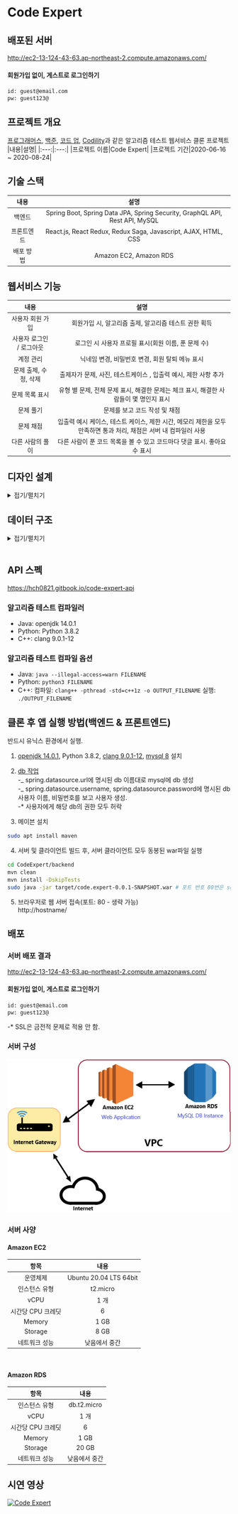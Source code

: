 ﻿# Code Expert

## 배포된 서버

http://ec2-13-124-43-63.ap-northeast-2.compute.amazonaws.com/

#### 회원가입 없이, 게스트로 로그인하기

```
id: guest@email.com
pw: guest123@
```

## 프로젝트 개요

[프로그래머스](https://programmers.co.kr/), [백준](https://www.acmicpc.net/), [코드 업](https://codeup.kr/), [Codility](https://www.codility.com/)과 같은 알고리즘 테스트 웹서비스 클론 프로젝트
|내용|설명|
|:---:|:---:|
|프로젝트 이름|Code Expert|
|프로젝트 기간|2020-06-16 ~ 2020-08-24|

## 기술 스택

|    내용    |                                    설명                                     |
| :--------: | :-------------------------------------------------------------------------: |
|   백엔드   | Spring Boot, Spring Data JPA, Spring Security, GraphQL API, Rest API, MySQL |
| 프론트엔드 |       React.js, React Redux, Redux Saga, Javascript, AJAX, HTML, CSS        |
| 배포 방법  |                           Amazon EC2, Amazon RDS                            |

## 웹서비스 기능

|           내용           |                                                       설명                                                        |
| :----------------------: | :---------------------------------------------------------------------------------------------------------------: |
|     사용자 회원 가입     |                               회원가입 시, 알고리즘 출제, 알고리즘 테스트 권한 획득                               |
| 사용자 로그인 / 로그아웃 |                                로그인 시 사용자 프로필 표시(회원 이름, 푼 문제 수)                                |
|        계정 관리         |                                  닉네임 변경, 비밀번호 변경, 회원 탈퇴 메뉴 표시                                  |
|  문제 출제, 수정, 삭제   |                          출제자가 문제, 사진, 테스트케이스 , 입출력 예시, 제한 사항 추가                          |
|      문제 목록 표시      |               유형 별 문제, 전체 문제 표시, 해결한 문제는 체크 표시, 해결한 사람들이 몇 명인지 표시               |
|        문제 풀기         |                                           문제를 보고 코드 작성 및 채점                                           |
|        문제 채점         | 입출력 예시 케이스, 테스트 케이스, 제한 시간, 메모리 제한을 모두 만족하면 통과 처리, 채점은 서버 내 컴파일러 사용 |
|     다른 사람의 풀이     |                     다른 사람이 푼 코드 목록을 볼 수 있고 코드마다 댓글 표시. 좋아요 수 표시                      |

## 디자인 설계

<details markdown="1">
<summary>접기/펼치기</summary>

<!--summary 아래 빈칸 공백 두고 내용을 적는공간-->

설계 툴: [Oven](https://ovenapp.io/)<br><br>

### 아이콘 (favicon)

<img src="./images/icon/icon.png" width="128px">

### 상단 바

<p align="center">
    <img src="./images/design/1.top_bar.png">
</p>

### 하단 바

<p align="center">
    <img src="./images/design/10.bottom_bar.png">
</p>

### 문제 출제 화면

<p align="center">
    <img src="./images/design/2.make_problem.png">
</p>

### 문제 목록 화면

<p align="center">
    <img src="./images/design/3.problem_list.png">
</p>

### 알고리즘 테스트 화면

<p align="center">
    <img src="./images/design/4.test.png">
</p>

### 다른 사람의 풀이 화면

<p align="center">
    <img src="./images/design/6.other_user_answers.png">
</p>

### 회원 가입 화면

<p align="center">
    <img src="./images/design/7.signup.png">
</p>

### 로그인 화면

<p align="center">
    <img src="./images/design/8.login.png">
</p>

### 계정 관리 화면

<p align="center">
    <img src="./images/design/9.account_management.png">
</p>
</details>

## 데이터 구조

<details markdown="1">
<summary>접기/펼치기</summary>

<!--summary 아래 빈칸 공백 두고 내용을 적는공간-->

### EER 다이어그램

<img src="./images/db/code_expert_eerd.png" title="Code Expert EERD" width="100%"/>

#### 엔티티 별 설명

##### user

사용자 정보 엔티티<br/>
|속성 이름|속성 설명|
|:---:|:---:|
| id(pk) | 사용자 아이디 |
| email | 사용자 이메일 |
| password | 사용자 비밀번호 |
| nickname | 사용자 닉네임 |
| role | 사용자 역할(ADMIN, USER) |
| created_date | 생성 날짜 |
| modified_date | 수정 날짜 |

##### problem

알고리즘 문제 정보 엔티티<br/>
|속성 이름|속성 설명|
|:---:|:---:|
| id(pk) | 문제 아이디 |
| title | 문제 제목 |
| content | 문제 내용 |
| limit_explain | 제한 사항 설명 |
| time_limit | 시간 제한(ms) |
| memory_limit | 메모리 제한(MB) |
| created_date | 생성 날짜 |
| modified_date | 수정 날짜 |
| problem_level_id(fk) | 문제 난이도 아이디(problem_level) |
| problem_type_id(fk) | 문제 유형 아이디(problem_type)|
| creator_id(fk) | 출제자 아이디(user) |

##### problem_level

알고리즘 문제 난이도 엔티티<br/>
|속성 이름|속성 설명|
|:---:|:---:|
| id(pk) | 문제 난이도 아이디 |
| name | 난이도명(1~4) |

##### problem_type

알고리즘 문제 유형 엔티티<br/>
|속성 이름|속성 설명|
|:---:|:---:|
| id(pk) | 문제 유형 아이디 |
| name | 문제 유형 |

##### problem_paramter

파라미터 명, 자료형 엔티티<br/>
문제를 채점할 때(정답 목록)와 문제 예시(입출력 예시)에 사용된다.<br/>
table_type 속성으로 둘을 구분한다.<br/>
|속성 이름|속성 설명|
|:---:|:---:|
| id(pk) | 파라미터 아이디 |
| name | 파라미터 명(변수명) |
| table_type | 채점할 때 사용되면 'a', 문제 설명에 사용되면 'e' |
| data_type_id(fk) | 자료형 아이디(datatype) |
| problem_id(fk) | 문제 아이디(problem_id) |

##### problem_return

반환될 변수의 자료형 엔티티<br/>
문제를 채점할 때(정답 목록)와 문제 예시(입출력 예시)에 사용된다.<br/>
table_type 속성으로 둘을 구분한다.<br/>
|속성 이름|속성 설명|
|:---:|:---:|
| id(pk) | 리턴 아이디 |
| table_type | 채점할 때 사용되면 'a', 문제 설명에 사용되면 'e' |
| data_type_id(fk) | 자료형 아이디 |
| problem_id(fk) | 문제 아이디(problem) |

##### problem_testase

테스트케이스(반환 값 정보) 엔티티
문제를 채점할 때(정답 목록)와 문제 예시(입출력 예시)에 사용된다.<br/>
table_type 속성으로 둘을 구분한다.<br/>
|속성 이름|속성 설명|
|:---:|:---:|
| id(pk) | 테스트케이스 아이디 |
| return value| 반환 값 |
| table_type | 채점할 때 사용되면 'a', 문제 설명에 사용되면 'e' |
| problem_id(fk) | 문제 아이디(problem) |

##### problem_parameter_value

파라미터 값 엔티티
문제를 채점할 때(정답 목록)와 문제 예시(입출력 예시)에 사용된다.<br/>
부모 엔티티인 problem_testcase의 table_type 속성으로 둘을 구분한다.
|속성 이름|속성 설명|
|:---:|:---:|
| id(pk) | 파라미터 값 아이디 |
| value | 파라미터 값 |
| problem_testcase_id(fk) | 테스트케이스 아이디(problem_testcase) |

##### code

사용자가 알고리즘 문제를 풀고 제출한 코드 엔티티<br/>
푼 결과가 맞았든 틀렸든 여기에 저장한다<br/>
사용자가 코드를 작성하다가 브라우저를 종료해도 여기서 불러올 수 있다.<br/>
|속성 이름|속성 설명|
|:---:|:---:|
| id(pk) | 코드 아이디 |
| content | 코드 내용 |
| is_init_code | 초기 코드 여부 |
| created_date | 생성 날짜 |
| modified_date | 수정 날짜 |
| creator_id | 코드 작성자 아이디 |
| language_id(fk) | 작성한 언어 아이디(language|
| problem_id(fk) | 문제 아이디(problem) |

##### language

코드 작성 시 사용한 언어(C++, Java, Python3) 엔티티<br/>
|속성 이름|속성 설명|
|:---:|:---:|
| id(pk) | 언어 아이디 |
| name | 언어 이름 |

##### data_type

파라미터, 반환되는 값의 자료형(int, double...) 엔티티<br/>
|속성 이름|속성 설명|
|:---:|:---:|
| id(pk) | 자료형 아이디 |
| name | 자료형 이름 |

##### solution

해결한 문제의 코드 정보 엔티티
코드 작성후 채점을 했을 때 테스트케이스를 모두 통과하면 여기에 저장한다.<br/>
다른 사람의 풀이 화면에서 사용한다.<br/>
|속성 이름|속성 설명|
|:---:|:---:|
| id(pk) | 솔루션 아이디 |
| created_date | 생성 날짜 |
| modified_date | 수정 날짜 |
| problem_id(fk) | 문제 아이디(problem) |
| creator_id(fk) | 푼 사람 아이디(user) |
| code_id(fk) | 코드 아이디(code) |

##### solution_comment

솔루션에 달린 댓글 엔티티
|속성 이름|속성 설명|
|:---:|:---:|
| id(pk) | 댓글 아이디 |
| content | 댓글 내용 |
| created_date | 생성 날짜 |
| modified_date | 수정 날짜 |
| solution_id(fk) | 솔루션 아이디(solution) |
| writer_id(fk) | 댓글 작성자 아이디(user) |

##### solution_like_user_info

솔루션에 좋아요 버튼을 누른 사용자 정보 엔티티
|속성 이름|속성 설명|
|:---:|:---:|
| id(pk) | 아이디 |
| like_solution_id(fk) | 좋아요 버튼이 눌린 솔루션 아이디(solution)|
| like_user_id(fk) | 좋아요 버튼을 누른 사용자 아이디(user) |

</details>
<br/>

## API 스펙

https://hch0821.gitbook.io/code-expert-api

### 알고리즘 테스트 컴파일러

- Java: openjdk 14.0.1
- Python: Python 3.8.2
- C++: clang 9.0.1-12

### 알고리즘 테스트 컴파일 옵션

- Java: `java --illegal-access=warn FILENAME`
- Python: `python3 FILENAME`
- C++:
  컴파일: `clang++ -pthread -std=c++1z -o OUTPUT_FILENAME`
  실행: `./OUTPUT_FILENAME`

## 클론 후 앱 실행 방법(백엔드 & 프론트엔드)

반드시 유닉스 환경에서 실행.

1. [openjdk 14.0.1](https://linuxhint.com/install_jdk_14_ubuntu/), Python 3.8.2, [clang 9.0.1-12](https://askubuntu.com/a/1198094), [mysql 8](https://www.tecmint.com/install-mysql-8-in-ubuntu/) 설치

2. [db 작업](https://cjh5414.github.io/mysql-create-user/)<br/> -_ spring.datasource.url에 명시된 db 이름대로 mysql에 db 생성<br/> -_ spring.datasource.username, spring.datasource.password에 명시된 db 사용자 이름, 비밀번호를 보고 사용자 생성.<br/>
   -\* 사용자에게 해당 db의 권한 모두 허락

3. 메이븐 설치

```bash
sudo apt install maven
```

4. 서버 및 클라이언트 빌드 후, 서버 클라이언트 모두 동봉된 war파일 실행

```bash
cd CodeExpert/backend
mvn clean
mvn install -DskipTests
sudo java -jar target/code.expert-0.0.1-SNAPSHOT.war # 포트 번호 80번은 sudo 권한 필요
```

5. 브라우저로 웹 서버 접속(포트: 80 - 생략 가능)<br/>
   http://hostname/

## 배포

### 서버 배포 결과

http://ec2-13-124-43-63.ap-northeast-2.compute.amazonaws.com/

#### 회원가입 없이, 게스트로 로그인하기

```
id: guest@email.com
pw: guest123@
```

-\* SSL은 금전적 문제로 적용 안 함.<br/>

### 서버 구성

<img src="./images/deploy/server_config.png"></img>

### 서버 사양

#### Amazon EC2

|       항목        |          내용          |
| :---------------: | :--------------------: |
|     운영체제      | Ubuntu 20.04 LTS 64bit |
|   인스턴스 유형   |        t2.micro        |
|       vCPU        |          1 개          |
| 시간당 CPU 크레딧 |           6            |
|      Memory       |          1 GB          |
|      Storage      |          8 GB          |
|   네트워크 성능   |     낮음에서 중간      |

<br/>

#### Amazon RDS

|       항목        |     내용      |
| :---------------: | :-----------: |
|   인스턴스 유형   |  db.t2.micro  |
|       vCPU        |     1 개      |
| 시간당 CPU 크레딧 |       6       |
|      Memory       |     1 GB      |
|      Storage      |     20 GB     |
|   네트워크 성능   | 낮음에서 중간 |

## 시연 영상

[![Code Expert](http://img.youtube.com/vi/jxMuPeMyQEk/0.jpg)](https://youtu.be/jxMuPeMyQEk 'Code Expert')
